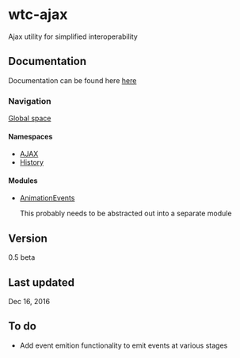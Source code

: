 # wtc-ajax
Ajax utility for simplified interoperability

## Documentation
Documentation can be found here
[here](https://wethegit.github.io/wtc-ajax/)

### Navigation
[Global space](http://wtc-history.localhost/docs/global.html)

#### Namespaces
- [AJAX](http://wtc-history.localhost/docs/AJAX.html)
- [History](http://wtc-history.localhost/docs/History.html)

#### Modules
- [AnimationEvents](http://wtc-history.localhost/docs/module-wtc-AnimationEvents.html)

   This probably needs to be abstracted out into a separate module

## Version
0.5 beta

## Last updated 
Dec 16, 2016

## To do
- Add event emition functionality to emit events at various stages